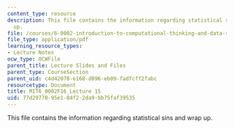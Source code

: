 ```yaml
---
content_type: resource
description: This file contains the information regarding statistical sins and wrap
  up.
file: /courses/6-0002-introduction-to-computational-thinking-and-data-science-fall-2016/77d2977095e184f22da9bb75faf39535_MIT6_0002F16_lec15.pdf
file_type: application/pdf
learning_resource_types:
- Lecture Notes
ocw_type: OCWFile
parent_title: Lecture Slides and Files
parent_type: CourseSection
parent_uid: c4d42078-e168-d096-eb09-fadfcff2fabc
resourcetype: Document
title: MIT6_0002F16_Lecture 15
uid: 77d29770-95e1-84f2-2da9-bb75faf39535
---
```

This file contains the information regarding statistical sins and wrap up.

